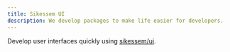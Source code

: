 ```yaml
---
title: Sikessem UI
description: We develop packages to make life easier for developers.
---
```


Develop user interfaces quickly using [sikessem/ui](https://github.com/sikessem/ui).
